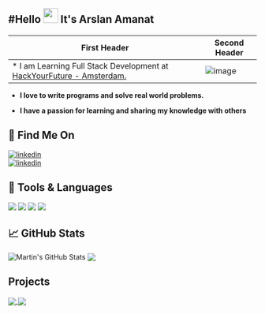 


<h2>#Hello <img src="https://raw.githubusercontent.com/MartinHeinz/MartinHeinz/master/wave.gif" width="30px"> It's Arslan Amanat</h2>
<h4 style="position: 0px auto"> 
  
 
  First Header | Second Header
------------ | -------------
* I am Learning Full Stack Development at <a href="https://github.com/orgs/HackYourFuture/dashboard">HackYourFuture - Amsterdam.</a>  | ![image](https://user-images.githubusercontent.com/78694077/134818817-63eb9b0e-4843-4be0-ada8-ed140f2e1635.png)


* I love to write programs and solve real world problems.
* I have a passion for learning and sharing my knowledge with others </h4>

  
  ## 📱 Find Me On
  
  [<img src='https://img.shields.io/badge/linkedin-%230077B5.svg?&style=for-the-badge&logo=linkedin&logoColor=white' alt='linkedin'>](https://www.linkedin.com/in/arsalanamanat/ )  
  [<img src='https://img.shields.io/badge/GitHub-100000?style=for-the-badge&logo=github&logoColor=white' alt='linkedin'>](https://www.github.com/arsalanamanat/)  
  

  
  
  ## 🧰 Tools & Languages
 <img src = "https://img.shields.io/badge/HTML5-E34F26?style=for-the-badge&logo=html5&logoColor=white">  <img src = "https://img.shields.io/badge/CSS3-1572B6?style=for-the-badge&logo=css3&logoColor=white">   <img src = "https://img.shields.io/badge/JavaScript-F7DF1E?style=for-the-badge&logo=javascript&logoColor=black">  <img src = "https://img.shields.io/badge/ReactJs-61DAFB?style=for-the-badge&logo=react&logoColor=white">
 
 
  ## &#x1f4c8; GitHub Stats
  
  

  <img align="center" src="https://github-readme-stats.vercel.app/api?username=arsalanamanat&show_icons=true&line_height=27&count_private=true&title_color=ffffff&text_color=c9cacc&icon_color=2bbc8a&bg_color=1d1f21" alt="Martin's GitHub Stats" />

  <img align="center" src="https://github-readme-stats.vercel.app/api/top-langs/?username=arsalanamanat&title_color=ffffff&text_color=c9cacc&icon_color=2bbc8a&bg_color=1d1f21" />


## Projects
<a href="https://github.com/arsalanamanat/HackYourChatApp.git">
  <img align="center" src="https://github-readme-stats.vercel.app/api/pin/?username=arsalanamanat&repo=HackYourChatApp&title_color=ffffff&text_color=c9cacc&icon_color=2bbc8a&bg_color=1d1f21" />
</a>

<a href="https://github.com/arsalanamanat/The-Travel-Advisor">
  <img align="center" src="https://github-readme-stats.vercel.app/api/pin/?username=arsalanamanat&repo=The-Travel-Advisor&title_color=ffffff&text_color=c9cacc&icon_color=2bbc8a&bg_color=1d1f21" />
</a>




